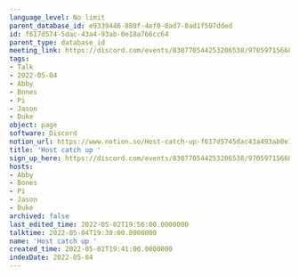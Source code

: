 ```yaml
---
language_level: No limit
parent_database_id: e9339446-880f-4ef0-8ad7-8ad1f507dded
id: f617d574-5dac-43a4-93ab-0e18a766cc64
parent_type: database_id
meeting_link: https://discord.com/events/830770544253206538/970597156681568276
tags:
- Talk
- 2022-05-04
- Abby
- Bones
- Pi
- Jason
- Duke
object: page
software: Discord
notion_url: https://www.notion.so/Host-catch-up-f617d5745dac43a493ab0e18a766cc64
title: 'Host catch up '
sign_up_here: https://discord.com/events/830770544253206538/970597156681568276
hosts:
- Abby
- Bones
- Pi
- Jason
- Duke
archived: false
last_edited_time: 2022-05-02T19:56:00.0000000
talktime: 2022-05-04T19:30:00.0000000
name: 'Host catch up '
created_time: 2022-05-02T19:41:00.0000000
indexDate: 2022-05-04
---
```





